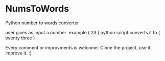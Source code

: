 # NumsToWords
Python number to words converter

user gives as input a number .example ( 23 )
python script converts it to ( twenty three )

Every comment or improvments is welcome. Clone the project, use it, improve it. :)
